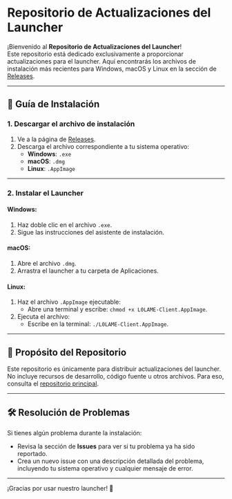 # Repositorio de Actualizaciones del Launcher

¡Bienvenido al **Repositorio de Actualizaciones del Launcher**!  
Este repositorio está dedicado exclusivamente a proporcionar actualizaciones para el launcher. Aquí encontrarás los archivos de instalación más recientes para Windows, macOS y Linux en la sección de [Releases](https://github.com/L0LAME-Studio/L0LAME-Client-Releases/releases).

---

## 🚀 Guía de Instalación

### 1. Descargar el archivo de instalación
1. Ve a la página de [Releases](https://github.com/L0LAME-Studio/L0LAME-Client-Releases/releases).
2. Descarga el archivo correspondiente a tu sistema operativo:
   - **Windows**: `.exe`
   - **macOS**: `.dmg`
   - **Linux**: `.AppImage`

---

### 2. Instalar el Launcher
#### Windows:
1. Haz doble clic en el archivo `.exe`.
2. Sigue las instrucciones del asistente de instalación.

#### macOS:
1. Abre el archivo `.dmg`.
2. Arrastra el launcher a tu carpeta de Aplicaciones.

#### Linux:
1. Haz el archivo `.AppImage` ejecutable:
   - Abre una terminal y escribe: `chmod +x L0LAME-Client.AppImage`.
2. Ejecuta el archivo:
   - Escribe en la terminal: `./L0LAME-Client.AppImage`.

---

## 📂 Propósito del Repositorio
Este repositorio es únicamente para distribuir actualizaciones del launcher.  
No incluye recursos de desarrollo, código fuente u otros archivos. Para eso, consulta el [repositorio principal](https://github.com/L0LAME-Studio/L0LAME-Client-Releases).

---

## 🛠 Resolución de Problemas
Si tienes algún problema durante la instalación:
- Revisa la sección de **Issues** para ver si tu problema ya ha sido reportado.
- Crea un nuevo issue con una descripción detallada del problema, incluyendo tu sistema operativo y cualquier mensaje de error.

---

¡Gracias por usar nuestro launcher! 🚀
